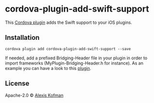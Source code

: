# cordova-plugin-add-swift-support

This [Cordova plugin](https://www.npmjs.com/package/cordova-plugin-add-swift-support) adds the Swift support to your iOS plugins.

## Installation

`cordova plugin add cordova-plugin-add-swift-support --save`

If needed, add a prefixed Bridging-Header file in your plugin in order to import frameworks (MyPlugin-Bridging-Header.h for instance).
As an example you can have a look to this [plugin](https://github.com/akofman/cordova-plugin-dbmeter).

## License

Apache-2.0 © [Alexis Kofman](http://twitter.com/alexiskofman)
